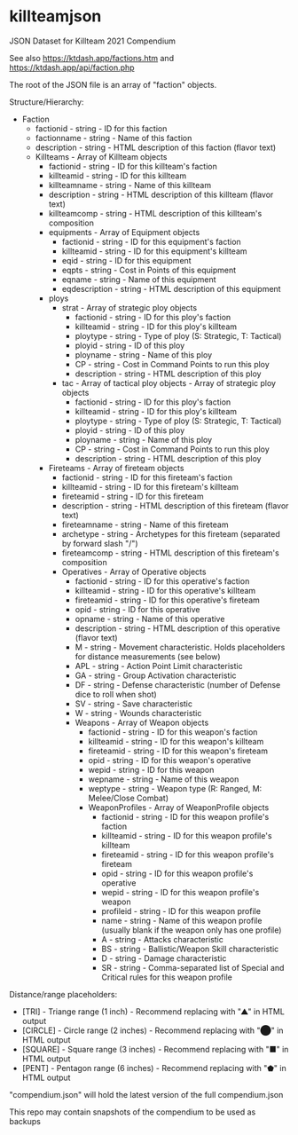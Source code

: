 # killteamjson
JSON Dataset for Killteam 2021 Compendium

See also https://ktdash.app/factions.htm and https://ktdash.app/api/faction.php

The root of the JSON file is an array of "faction" objects.

Structure/Hierarchy:
- Faction
  - factionid - string - ID for this faction
  - factionname - string - Name of this faction
  - description - string - HTML description of this faction (flavor text)
  - Killteams - Array of Killteam objects
    - factionid - string - ID for this killteam's faction
    - killteamid - string - ID for this killteam
    - killteamname - string - Name of this killteam
    - description - string - HTML description of this killteam (flavor text)
    - killteamcomp - string - HTML description of this killteam's composition
    - equipments - Array of Equipment objects
      - factionid - string - ID for this equipment's faction
      - killteamid - string - ID for this equipment's killteam
      - eqid - string - ID for this equipment
      - eqpts - string - Cost in Points of this equipment
      - eqname - string - Name of this equipment
      - eqdescription - string - HTML description of this equipment
    - ploys
      - strat - Array of strategic ploy objects
        - factionid - string - ID for this ploy's faction
        - killteamid - string - ID for this ploy's killteam
        - ploytype - string - Type of ploy (S: Strategic, T: Tactical)
        - ployid - string - ID of this ploy
        - ployname - string - Name of this ploy
        - CP - string - Cost in Command Points to run this ploy
        - description - string - HTML description of this ploy
      - tac - Array of tactical ploy objects - Array of strategic ploy objects
        - factionid - string - ID for this ploy's faction
        - killteamid - string - ID for this ploy's killteam
        - ploytype - string - Type of ploy (S: Strategic, T: Tactical)
        - ployid - string - ID of this ploy
        - ployname - string - Name of this ploy
        - CP - string - Cost in Command Points to run this ploy
        - description - string - HTML description of this ploy
    - Fireteams - Array of fireteam objects
      - factionid - string - ID for this fireteam's faction
      - killteamid - string - ID for this fireteam's killteam
      - fireteamid - string - ID for this fireteam
      - description - string - HTML description of this fireteam (flavor text)
      - fireteamname - string - Name of this fireteam
      - archetype - string - Archetypes for this fireteam (separated by forward slash "/")
      - fireteamcomp - string - HTML description of this fireteam's composition
      - Operatives - Array of Operative objects
        - factionid - string - ID for this operative's faction
        - killteamid - string - ID for this operative's killteam
        - fireteamid - string - ID for this operative's fireteam
        - opid - string - ID for this operative
        - opname - string - Name of this operative
        - description - string - HTML description of this operative (flavor text)
        - M - string - Movement characteristic. Holds placeholders for distance measurements (see below)
        - APL - string - Action Point Limit characteristic
        - GA - string - Group Activation characteristic
        - DF - string - Defense characteristic (number of Defense dice to roll when shot)
        - SV - string - Save characteristic
        - W - string - Wounds characteristic
        - Weapons - Array of Weapon objects
          - factionid - string - ID for this weapon's faction
          - killteamid - string - ID for this weapon's killteam
          - fireteamid - string - ID for this weapon's fireteam
          - opid - string - ID for this weapon's operative
          - wepid - string - ID for this weapon
          - wepname - string - Name of this weapon
          - weptype - string - Weapon type (R: Ranged, M: Melee/Close Combat)
          - WeaponProfiles - Array of WeaponProfile objects
            - factionid - string - ID for this weapon profile's faction
            - killteamid - string - ID for this weapon profile's killteam
            - fireteamid - string - ID for this weapon profile's fireteam
            - opid - string - ID for this weapon profile's operative
            - wepid - string - ID for this weapon profile's weapon
            - profileid - string - ID for this weapon profile
            - name - string - Name of this weapon profile (usually blank if the weapon only has one profile)
            - A - string - Attacks characteristic
            - BS - string - Ballistic/Weapon Skill characteristic
            - D - string - Damage characteristic
            - SR - string - Comma-separated list of Special and Critical rules for this weapon profile

Distance/range placeholders:
- [TRI] - Triange range (1 inch) - Recommend replacing with "&#x25B2;" in HTML output
- [CIRCLE] - Circle range (2 inches) - Recommend replacing with "&#x2B24;" in HTML output
- [SQUARE] - Square range (3 inches) - Recommend replacing with "&#9632;" in HTML output
- [PENT] - Pentagon range (6 inches) - Recommend replacing with "&#x2B1F;" in HTML output

"compendium.json" will hold the latest version of the full compendium.json

This repo may contain snapshots of the compendium to be used as backups
